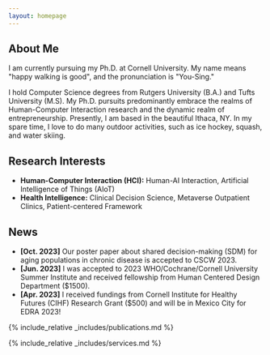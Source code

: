 ```yaml
---
layout: homepage
---
```


## About Me

I am currently pursuing my Ph.D. at Cornell University. My name means "happy walking is good", and the pronunciation is "You-Sing."

I hold Computer Science degrees from Rutgers University (B.A.) and Tufts University (M.S). My Ph.D. pursuits predominantly embrace the realms of Human-Computer Interaction research and the dynamic realm of entrepreneurship. Presently, I am based in the beautiful Ithaca, NY. In my spare time, I love to do many outdoor activities, such as ice hockey, squash, and water skiing.

## Research Interests

- **Human-Computer Interaction (HCI):** Human-AI Interaction, Artificial Intelligence of Things (AIoT)
- **Health Intelligence:** Clinical Decision Science, Metaverse Outpatient Clinics, Patient-centered Framework

## News

- **[Oct. 2023]** Our poster paper about shared decision-making (SDM) for aging populations in chronic disease is accepted to CSCW 2023.
- **[Jun. 2023]** I was accepted to 2023 WHO/Cochrane/Cornell University Summer Institute and received fellowship from Human Centered Design Department ($1500).
- **[Apr. 2023]** I received fundings from Cornell Institute for Healthy Futures (CIHF) Research Grant ($500) and will be in Mexico City for EDRA 2023!

{% include_relative _includes/publications.md %}

{% include_relative _includes/services.md %}
